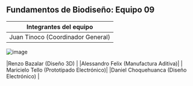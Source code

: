 ## Fundamentos de Biodiseño: Equipo 09
|    Integrantes del equipo            |   
| --------------------------------------------------------------------------------------------------------------------------------------------------------------------------------------|
| Juan Tinoco (Coordinador General) |
![image](https://github.com/user-attachments/assets/c61d94fb-b314-4e9a-80e4-c54c29e4c25c)

|Renzo Bazalar (Diseño 3D)  |
|Alessandro Felix (Manufactura Aditiva)|
| Maricielo Tello (Prototipado Electrónico)|
|Daniel Choquehuanca (Diseño Electrónico) |
